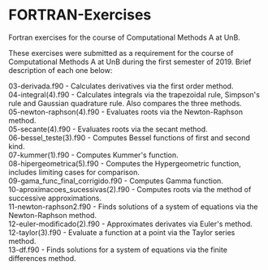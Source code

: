 # FORTRAN-Exercises
Fortran exercises for the course of Computational Methods A at UnB.

These exercises were submitted as a requirement for the course of Computational Methods A at UnB during the first semester of 2019. Brief description of each one below:

03-derivada.f90 - Calculates derivatives via the first order method.  
04-integral(4).f90 - Calculates integrals via the trapezoidal rule, Simpson's rule and Gaussian quadrature rule. Also compares the three methods.  
05-newton-raphson(4).f90 - Evaluates roots via the Newton-Raphson method.  
05-secante(4).f90 - Evaluates roots via the secant method.  
06-bessel_teste(3).f90 - Computes Bessel functions of first and second kind.  
07-kummer(1).f90 - Computes Kummer's function.  
08-hipergeometrica(5).f90 - Computes the Hypergeometric function, includes limiting cases for comparison.  
09-gama_func_final_corrigido.f90 - Computes Gamma function.  
10-aproximacoes_sucessivas(2).f90 - Computes roots via the method of successive approximations.  
11-newton-raphson2.f90 - Finds solutions of a system of equations via the Newton-Raphson method.  
12-euler-modificado(2).f90 - Approximates derivates via Euler's method.  
12-taylor(3).f90 - Evaluate a function at a point via the Taylor series method.  
13-df.f90 - Finds solutions for a system of equations via the finite differences method.  


